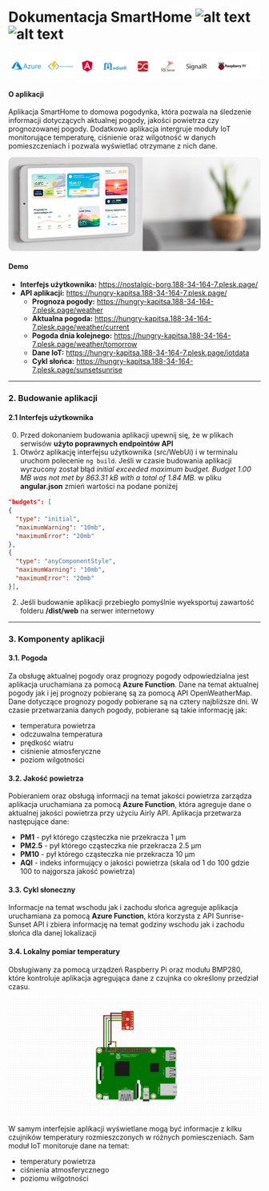 # Dokumentacja SmartHome ![alt text](https://img.shields.io/badge/Aplikacja-1.0-blue) ![alt text](https://img.shields.io/badge/Dokumentacja-1.2-green)
![Netwings logo](https://github.com/awrobel196/SmartHome/blob/main/sh_image_1.jpg?raw=true)



#### O aplikacji
Aplikacja SmartHome to domowa pogodynka, która pozwala na śledzenie informacji dotyczących aktualnej pogody, jakości powietrza czy prognozowanej pogody. Dodatkowo aplikacja intergruje moduły IoT monitorujące temperaturę, ciśnienie oraz wilgotność w danych pomieszczeniach i pozwala wyświetlać otrzymane z nich dane.

![Netwings logo](https://github.com/awrobel196/SmartHome/blob/main/sh_image_2.png?raw=true)

#### Demo
- **Interfejs użytkownika:** https://nostalgic-borg.188-34-164-7.plesk.page/
- **API aplikacji:** https://hungry-kapitsa.188-34-164-7.plesk.page/
  - **Prognoza pogody:** https://hungry-kapitsa.188-34-164-7.plesk.page/weather
  - **Aktualna pogoda:** https://hungry-kapitsa.188-34-164-7.plesk.page/weather/current
  - **Pogoda dnia kolejnego:** https://hungry-kapitsa.188-34-164-7.plesk.page/weather/tomorrow
  - **Dane IoT:** https://hungry-kapitsa.188-34-164-7.plesk.page/iotdata
  - **Cykl słońca:** https://hungry-kapitsa.188-34-164-7.plesk.page/sunsetsunrise
---

### 2. Budowanie aplikacji
#### 2.1 Interfejs użytkownika
0. Przed dokonaniem budowania aplikacji upewnij się, że w plikach serwisów **użyto poprawnych endpointów API**
1. Otwórz aplikację interfejsu użytkownika (src/WebUi) i w terminalu uruchom polecenie `ng build`. Jeśli w czasie budowania aplikacji wyrzucony został błąd *initial exceeded maximum budget. Budget 1.00 MB was not met by 863.31 kB with a total of 1.84 MB.* w pliku **angular.json** zmień wartości na podane poniżej
``` json
"budgets": [
{
  "type": "initial",
  "maximumWarning": "10mb",
  "maximumError": "20mb"
},
{
  "type": "anyComponentStyle",
  "maximumWarning": "10mb",
  "maximumError": "20mb"
}],
```

2. Jeśli budowanie aplikacji przebiegło pomyślnie wyeksportuj zawartość folderu **/dist/web** na serwer internetowy

---

### 3. Komponenty aplikacji

#### 3.1. Pogoda
Za obsługę aktualnej pogody oraz prognozy pogody odpowiedzialna jest aplikacja uruchamiana za pomocą **Azure Function**. Dane na temat aktualnej pogody jak i jej prognozy pobieranę są za pomocą API OpenWeatherMap. Dane dotyczące prognozy pogody pobierane są na cztery najbliższe dni. W czasie przetwarzania danych pogody, pobierane są takie informację jak:
- temperatura powietrza
- odczuwalna temperatura
- prędkość wiatru
- ciśnienie atmosferyczne
- poziom wilgotności

#### 3.2. Jakość powietrza
Pobieraniem oraz obsługą informacji na temat jakości powietrza zarządza aplikacja uruchamiana za pomocą **Azure Function**, która agreguje dane o aktualnej jakości powietrza przy użyciu Airly API. Aplikacja przetwarza następujące dane:
- **PM1** - pył którego cząsteczka nie przekracza 1 μm
- **PM2.5** - pył którego cząsteczka nie przekracza 2.5 μm
- **PM10** - pył którego cząsteczka nie przekracza 10 μm
- **AQI** - indeks informujący o jakości powietrza (skala od 1 do 100 gdzie 100 to najgorsza jakość powietrza)

#### 3.3. Cykl słoneczny
Informacje na temat wschodu jak i zachodu słońca agreguje aplikacja uruchamiana za pomocą **Azure Function**, która korzysta z API Sunrise-Sunset API i zbiera informację na temat godziny wschodu jak i zachodu słońca dla danej lokalizacji

#### 3.4. Lokalny pomiar temperatury
Obsługiwany za pomocą urządzeń Raspberry Pi oraz modułu BMP280, które kontroluje aplikacja agregująca dane z czujnka co określony przedział czasu. 

![alt](https://github.com/awrobel196/SmartHome/blob/main/sh_image_3.png?raw=true)

W samym interfejsie aplikacji wyświetlane mogą być informacje z kilku czujników temperatury rozmieszczonych w różnych pomiesczeniach. Sam moduł IoT monitoruje dane na temat:
- temperatury powietrza
- ciśnienia atmosferycznego
- poziomu wilgotności

